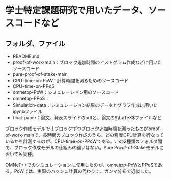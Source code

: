 # 学士特定課題研究で用いたデータ、ソースコードなど

## フォルダ、ファイル

- README.md
- proof-of-work-main：ブロック追加時間のヒストグラム作成などに用いたソースコード
- pure-proof-of-stake-main
- CPU-time-on-PoW：計算時間を測るためのソースコード
- CPU-time-on-PPoS
- omnetpp-PoW：シミュレーション用のソースコード
- omnetpp-PPoS：
- Simulation-data：シミュレーション結果のデータとグラフ作成に用いたipynbファイル
- final-paper：論文、発表スライドのpdfと、論文の$\LaTeX$ファイルなど

ブロック作成モデルで１ブロックずつブロック追加時間を測ったものがproof-of-work-mainで、長時間のブロック作成のうち、どの程度CPU計算を行なっているかを計測するのが、CPU-time-on-PPoWである。この2種類のフォルダ間で、ブロック作成モデルの仕組みの違いはない。Pure Proof-of-Stakeモデルにおいても同様。

OMNeT++でのシミュレーションに使用したのが、omnetpp-PoWとPPoSである。PoWでは、実際のハッシュ計算の代わりに、ガンマ分布で近似した。

